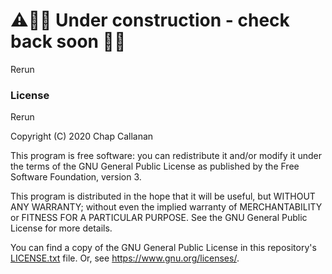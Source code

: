 # ⚠️👷‍♀️ Under construction - check back soon 📼🚧 
Rerun

### License
Rerun

Copyright (C) 2020 Chap Callanan

This program is free software: you can redistribute it and/or modify
it under the terms of the GNU General Public License as published by
the Free Software Foundation, version 3.

This program is distributed in the hope that it will be useful,
but WITHOUT ANY WARRANTY; without even the implied warranty of
MERCHANTABILITY or FITNESS FOR A PARTICULAR PURPOSE.  See the
GNU General Public License for more details.

You can find a copy of the GNU General Public License in this repository's
[LICENSE.txt](LICENSE.txt) file. Or, see <https://www.gnu.org/licenses/>.